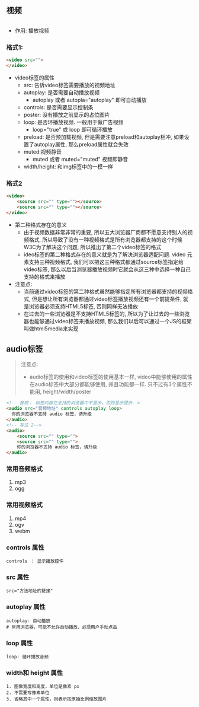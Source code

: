 ## 视频

## 

- 作用: 播放视频

### 格式1:

```html
<video src="">
</video>
```

- video标签的属性
  - src: 告诉video标签需要播放的视频地址
  - autoplay: 是否需要自动播放视频
    - autoplay 或者 autopla="autoplay" 即可自动播放
  - controls: 是否需要显示控制条
  - poster: 没有播放之前显示的占位图片
  - loop: 是否环播放视频. 一般用于做广告视频
    - loop="true"  或 loop 即可循环播放
  - preload: 是否预加载视频, 但是需要注意preload和autoplay相冲, 如果设置了autoplay属性, 那么preload属性就会失效
  - muted:视频静音
    - muted 或者 muted="muted" 视频即静音
  - width/height: 和img标签中的一模一样

### 格式2

```html
<video>
    <source src="" type=""></source>
    <source src="" type=""></source>
</video>
```

- 第二种格式存在的意义
  - 由于视频数据非常非常的重要, 所以五大浏览器厂商都不愿意支持别人的视频格式, 所以导致了没有一种视频格式是所有浏览器都支持的这个时候W3C为了解决这个问题, 所以推出了第二个video标签的格式
  - ideo标签的第二种格式存在的意义就是为了解决浏览器适配问题. video 元素支持三种视频格式, 我们可以把这三种格式都通过source标签指定给video标签, 那么以后当浏览器播放视频时它就会从这三种中选择一种自己支持的格式来播放
- 注意点:
  - 当前通过video标签的第二种格式虽然能够指定所有浏览器都支持的视频格式, 但是想让所有浏览器都通过video标签播放视频还有一个前提条件, 就是浏览器必须支持HTML5标签, 否则同样无法播放
  - 在过去的一些浏览器是不支持HTML5标签的, 所以为了让过去的一些浏览器也能够通过video标签来播放视频, 那么我们以后可以通过一个JS的框架叫做html5media来实现





## audio标签

> 注意点:
>
> - audio标签的使用和video标签的使用基本一样, video中能够使用的属性在audio标签中大部分都能够使用, 并且功能都一样. 只不过有3个属性不能用, height/width/poster

~~~html
<!-- 音频： 标签内容在支持的浏览器中不显示，否则显示提示-->
<audio src="音频地址" controls autoplay loop>
  你的浏览器不支持 audio 标签，请升级
</audio>
<!-- 写法 2-->
<audio>
    <source src="" type="">
    <source src="" type="">
    你的浏览器不支持 audio 标签，请升级
</audio>
~~~

### 常用音频格式

1. mp3
2. ogg

### 常用视频格式

1. mp4
2. ogv
3. webm

### controls 属性

~~~
controls ： 显示播放控件
~~~

### src 属性

~~~
src="方法地址的链接"
~~~

### autoplay 属性

~~~shell
autoplay: 自动播放
# 常用浏览器，可能不允许自动播放，必须用户手动点击
~~~

### loop 属性

~~~
loop: 循环播放音频
~~~



### width和 height 属性

~~~shell
1. 图像宽度和高度，单位是像素 px
2. 不需要写像素单位
3. 省略其中一个属性，则表示按原始比例缩放图片
~~~


